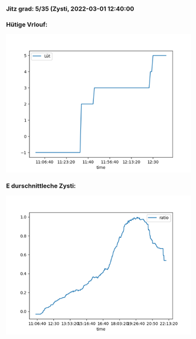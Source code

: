 ### Jitz grad: 5/35 (Zysti, 2022-03-01 12:40:00

### Hütige Vrlouf:
![Graph](Today.png)

### E durschnittleche Zysti:
![Graph](Zysti.png)